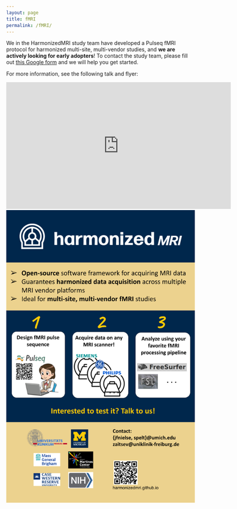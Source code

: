 ```yaml
---
layout: page
title: fMRI
permalink: /fMRI/
---
```


We in the HarmonizedMRI study team have developed a Pulseq fMRI protocol
for harmonized multi-site, multi-vendor studies,
and **we are actively looking for early adopters**! 
To contact the study team, please fill out 
[this Google form](https://forms.gle/9NLQMSeQwVRr6CDr6)
and we will help you get started.

For more information, see the following talk and flyer:

<iframe width="600" height="338" src="https://www.youtube.com/embed/b5Il_A_et8o?si=z4qR-oA8bibG_uot" title="YouTube video player" frameborder="0" allow="accelerometer; autoplay; clipboard-write; encrypted-media; gyroscope; picture-in-picture; web-share" allowfullscreen></iframe>

<img src="/assets/banner.png" alt="Harmonized fMRI project overview" />


<!--
We also welcome you to post your questions on our
[User Forum](https://github.com/HarmonizedMRI/UserForum/discussions).
-->
